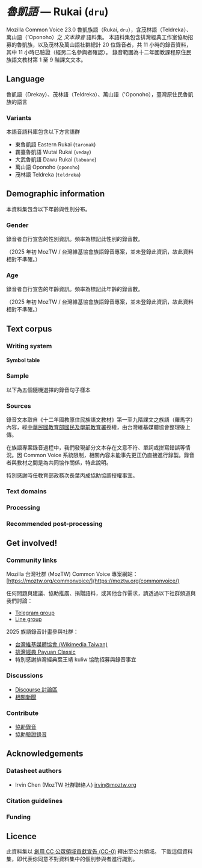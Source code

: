 # *魯凱語* &mdash; Rukai (`dru`)

Mozilla Common Voice 23.0 魯凱族語（Rukai, `dru`），含茂林語（Teldreka）、萬山語（'Oponoho）之 *文本錄音* 語料集。
本語料集包含排灣經典工作室協助招募的魯凱族，以及茂林及萬山語社群總計 20 位錄音者，共 11 小時的錄音資料，其中 11 小時已驗證（經另二名參與者確認）。
錄音範圍為十二年國教課程原住民族語文教材第 1 至 9 階課文文本。

## Language

<!-- {{LANGUAGE_DESCRIPTION}} -->
<!-- Provide a brief (1-2 paragraph) description of your language -->
魯凱語（Drekay）、茂林語（Teldreka）、萬山語（'Oponoho），臺灣原住民魯凱族的語言

### Variants 

<!-- {{VARIANT_DESCRIPTION}} -->
<!-- @ OPTIONAL @ -->
<!-- Describe the variants (MCV variants) of your language -->

本語音語料庫包含以下方言語群

- 東魯凱語 Eastern Rukai (`taromak`)
- 霧臺魯凱語 Wutai Rukai (`veday`)
- 大武魯凱語 Dawu Rukai (`labuane`)
- 萬山語 Oponoho (`oponoho`)
- 茂林語 Teldreka (`teldreka`)

## Demographic information
<!-- You can get a lot of the information in this section from https://analyzer.cv-toolbox.web.tr/browse -->
本資料集包含以下年齡與性別分布。

### Gender

錄音者自行宣告的性別資訊。頻率為標記此性別的錄音數。

（2025 年初 MozTW / 台灣維基協會族語錄音專案，並未登錄此資訊，故此資料相對不準確。）

<!-- {{GENDER_TABLE}} -->
<!-- @ AUTOMATICALLY GENERATED @ -->
<!-- 
| Gender | Frequency |
|--------|-----------|
| male, masculine | ? |
| undeclared | ? |
| female, feminine | ? |
-->
### Age

錄音者自行宣告的年齡資訊。頻率為標記此年齡的錄音數。

（2025 年初 MozTW / 台灣維基協會族語錄音專案，並未登錄此資訊，故此資料相對不準確。）

<!-- {{AGE_TABLE}} -->
<!-- @ AUTOMATICALLY GENERATED @ -->
<!-- 
| Age band | Frequency |
|----------|-----------|
| teens | ? |
| twenties | ? |
| thirties | ? |
| fourties | ? |
| fifties | ? |
   ...if other age ranges are present in your data, add rows...
-->

## Text corpus

<!-- {{TEXT_CORPUS_DESCRIPTION}} -->
<!-- @ OPTIONAL @ -->
<!-- An overview of the text corpus, with information such as average length (in characters and words) of validated sentences. -->

### Writing system

<!-- {{WRITING_SYSTEM_DESCRIPTION}} -->
<!-- @ OPTIONAL @ -->
<!-- A description of the writing system (or writing systems) used in the text corpus -->

#### Symbol table

<!-- {{ALPHABET_TABLE}} -->
<!-- @ OPTIONAL @ -->
<!-- If the writing system is alphabetic, you can include the valid alphabet here -->

### Sample

以下為五個隨機選擇的錄音句子樣本

<!-- {{SENTENCES_SAMPLE}} -->

### Sources

<!-- {{SOURCES_LIST}} -->
<!-- @ OPTIONAL @ -->
<!-- A list of sentence sources, can be curated to the top-N -->

錄音文本取自《十二年國教原住民族語文教材》第一至九階課文之族語（羅馬字）內容，經[中華民國教育部國民及學前教育署](https://www.k12ea.gov.tw)授權，由台灣維基媒體協會整理後上傳。

在族語專案錄音過程中，我們發現部分文本存在文意不符、單詞或拼寫錯誤等情況。因 Common Voice 系統限制，相關內容未能事先更正仍直接進行錄製。錄音者與教材之間是為共同協作關係，特此說明。

特別感謝時任教育部政務次長葉丙成協助協調授權事宜。

### Text domains

<!-- {{TEXT_DOMAIN_DESCRIPTION}} -->
<!-- @ OPTIONAL @ -->
<!-- What text domains are represented in the corpus? -->

### Processing

<!-- {{PROCESSING_DESCRIPTION}} -->
<!-- @ OPTIONAL @ -->
<!-- How has the text data been processed -->

### Recommended post-processing

<!-- {{RECOMMENDED_POSTPROCESSING_DESCRIPTION}} -->
<!-- @ OPTIONAL @ -->
<!-- What should people do before they use the data, for example Unicode normalisation -->

## Get involved!

### Community links

<!-- {{COMMUNITY_LINKS_LIST}} -->
<!-- @ OPTIONAL @ -->
<!-- Links to community chats / fora -->

Mozilla 台灣社群 (MozTW) Common Voice 專案網站： [https://moztw.org/commonvoice/](https://moztw.org/commonvoice/)

任何問題與建議、協助推廣、捐贈語料，或其他合作需求，請透過以下社群頻道與我們討論：

- [Telegram group](https://t.me/+gvmHEcAtd-IwNzFl)
- [Line group](https://line.me/ti/g/_PLyjCSe_8)

2025 族語錄音計畫參與社群：

- [台灣維基媒體協會 (Wikimedia Taiwan)](https://www.facebook.com/wikimedia.tw)
- [排灣經典 Payuan Classic](https://www.facebook.com/PayuanClassic/)
- 特別感謝排灣經典葉王靖 kuliw 協助招募與錄音事宜

### Discussions

<!-- {{DISCUSSION_LINKS_LIST}} -->
<!-- @ OPTIONAL @ -->
<!-- Any links to discussions, for example on Discourse or other fora or blogs can be included here -->

- [Discourse 討論區](https://discourse.mozilla.org/c/voice/zh-tw/286)
- [相關新聞](https://hackmd.io/@moztw/common-voice-news)

### Contribute

<!-- {{CONTRIBUTE_LINKS_LIST}} -->
<!-- Here you can include links for how to contribute to the dataset -->

* [協助錄音](https://commonvoice.mozilla.org/dru/speak)
* [協助驗證錄音](https://commonvoice.mozilla.org/dru/listen)

## Acknowledgements

### Datasheet authors

<!-- {{DATASHEET_AUTHORS_LIST}} -->
<!-- A list in the format of: Your Name <email@email.com> -->

- Irvin Chen (MozTW 社群聯絡人) <irvin@moztw.org>

### Citation guidelines

<!-- {{CITATION_DESCRIPTION}} -->
<!-- @ OPTIONAL @ -->
<!-- If you published a paper and would like people to cite it, you can include the BiBTeX here -->

### Funding

<!-- {{FUNDING_DESCRIPTION}} -->
<!-- @ OPTIONAL @ -->
<!-- If you received any funding, you can include the acknowledgement here -->

## Licence

此資料集以 [創用 CC 公眾領域貢獻宣告 (CC-0)](https://creativecommons.org/public-domain/cc0/) 釋出至公共領域。
下載這個資料集，即代表你同意不對資料集中的個別參與者進行識別。

